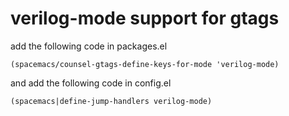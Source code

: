 # verilog-mode support for gtags
add the following code in packages.el
```
(spacemacs/counsel-gtags-define-keys-for-mode 'verilog-mode)
```
and add the following code in config.el
```
(spacemacs|define-jump-handlers verilog-mode)
```
